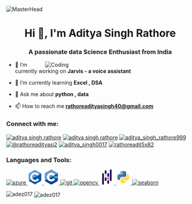 ![MasterHead](https://i1.wp.com/phdcoding.com/wp-content/uploads/2020/04/what-is-data-science.jpg?fit=1920%2C1080&ssl=1)
<h1 align="center">Hi 👋, I'm Aditya Singh Rathore</h1>
<h3 align="center">A passionate data Science Enthusiast from India</h3>
<img align="right" alt="Coding" width="400" src="https://cdn.dribbble.com/users/1162077/screenshots/3848914/programmer.gif">

- 🔭 I’m currently working on **Jarvis - a voice assistant**

- 🌱 I’m currently learning **Excel , DSA**

- 💬 Ask me about **python , data**

- 📫 How to reach me **rathoreadityasingh40@gmail.com**

<h3 align="left">Connect with me:</h3>
<p align="left">
<a href="https://linkedin.com/in/aditya singh rathore" target="blank"><img align="center" src="https://raw.githubusercontent.com/rahuldkjain/github-profile-readme-generator/master/src/images/icons/Social/linked-in-alt.svg" alt="aditya singh rathore" height="30" width="40" /></a>
<a href="https://kaggle.com/aditya singh rathore" target="blank"><img align="center" src="https://raw.githubusercontent.com/rahuldkjain/github-profile-readme-generator/master/src/images/icons/Social/kaggle.svg" alt="aditya singh rathore" height="30" width="40" /></a>
<a href="https://instagram.com/aditya_singh_rathore999" target="blank"><img align="center" src="https://raw.githubusercontent.com/rahuldkjain/github-profile-readme-generator/master/src/images/icons/Social/instagram.svg" alt="aditya_singh_rathore999" height="30" width="40" /></a>
<a href="https://www.hackerrank.com/@rathoreadityasi2" target="blank"><img align="center" src="https://raw.githubusercontent.com/rahuldkjain/github-profile-readme-generator/master/src/images/icons/Social/hackerrank.svg" alt="@rathoreadityasi2" height="30" width="40" /></a>
<a href="https://www.leetcode.com/aditya_singh0017" target="blank"><img align="center" src="https://raw.githubusercontent.com/rahuldkjain/github-profile-readme-generator/master/src/images/icons/Social/leet-code.svg" alt="aditya_singh0017" height="30" width="40" /></a>
<a href="https://auth.geeksforgeeks.org/user/rathoreadit5x82" target="blank"><img align="center" src="https://raw.githubusercontent.com/rahuldkjain/github-profile-readme-generator/master/src/images/icons/Social/geeks-for-geeks.svg" alt="rathoreadit5x82" height="30" width="40" /></a>
</p>

<h3 align="left">Languages and Tools:</h3>
<p align="left"> <a href="https://azure.microsoft.com/en-in/" target="_blank" rel="noreferrer"> <img src="https://www.vectorlogo.zone/logos/microsoft_azure/microsoft_azure-icon.svg" alt="azure" width="40" height="40"/> </a> <a href="https://www.cprogramming.com/" target="_blank" rel="noreferrer"> <img src="https://raw.githubusercontent.com/devicons/devicon/master/icons/c/c-original.svg" alt="c" width="40" height="40"/> </a> <a href="https://www.w3schools.com/cpp/" target="_blank" rel="noreferrer"> <img src="https://raw.githubusercontent.com/devicons/devicon/master/icons/cplusplus/cplusplus-original.svg" alt="cplusplus" width="40" height="40"/> </a> <a href="https://git-scm.com/" target="_blank" rel="noreferrer"> <img src="https://www.vectorlogo.zone/logos/git-scm/git-scm-icon.svg" alt="git" width="40" height="40"/> </a> <a href="https://opencv.org/" target="_blank" rel="noreferrer"> <img src="https://www.vectorlogo.zone/logos/opencv/opencv-icon.svg" alt="opencv" width="40" height="40"/> </a> <a href="https://pandas.pydata.org/" target="_blank" rel="noreferrer"> <img src="https://raw.githubusercontent.com/devicons/devicon/2ae2a900d2f041da66e950e4d48052658d850630/icons/pandas/pandas-original.svg" alt="pandas" width="40" height="40"/> </a> <a href="https://www.python.org" target="_blank" rel="noreferrer"> <img src="https://raw.githubusercontent.com/devicons/devicon/master/icons/python/python-original.svg" alt="python" width="40" height="40"/> </a> <a href="https://seaborn.pydata.org/" target="_blank" rel="noreferrer"> <img src="https://seaborn.pydata.org/_images/logo-mark-lightbg.svg" alt="seaborn" width="40" height="40"/> </a> </p>

<p><img align="left" src="https://github-readme-stats.vercel.app/api/top-langs?username=adez017&show_icons=true&locale=en&layout=compact" alt="adez017" /></p>

<p>&nbsp;<img align="center" src="https://github-readme-stats.vercel.app/api?username=adez017&show_icons=true&locale=en" alt="adez017" /></p>
